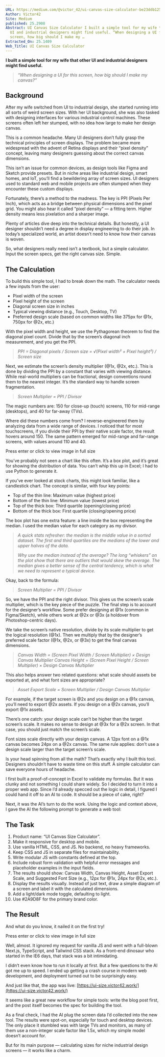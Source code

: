 ```yaml
---
URL: https://medium.com/@victor_42/ui-canvas-size-calculator-be23ddb125ab
Author: Victor42
Site: Medium
published: 25.2908
Abstract: UI Canvas Size Calculator I built a simple tool for my wife that other
  UI and industrial designers might find useful. “When designing a UI for this
  screen, how big should I make my …
Extracted_On: 25.1409
Web_Title: UI Canvas Size Calculator
---
```



**I built a simple tool for my wife that other UI and industrial designers might find useful.**

> _“When designing a UI for this screen, how big should I make my canvas?”_

## Background

After my wife switched from UI to industrial design, she started running into all sorts of weird screen sizes. With her UI background, she was also tasked with designing interfaces for various industrial control machines. These screens often left her stumped, with no idea how large to make her design canvas.

This is a common headache. Many UI designers don’t fully grasp the technical principles of screen displays. The problem became more widespread with the advent of Retina displays and their “pixel density” concept, leaving many designers guessing about the correct canvas dimensions.

This isn’t an issue for common devices, as design tools like Figma and Sketch provide presets. But in niche areas like industrial design, smart homes, and IoT, you’ll find a bewildering array of screen sizes. UI designers used to standard web and mobile projects are often stumped when they encounter these custom displays.

Fortunately, there’s a method to the madness. The key is PPI (Pixels Per Inch), which acts as a bridge between physical dimensions and the pixel grid. You might also hear it called “pixel density” — a fitting term. Higher density means less pixelation and a sharper image.

Plenty of articles dive deep into the technical details. But honestly, a UI designer shouldn’t need a degree in display engineering to do their job. In today’s specialized world, an artist doesn’t need to know how their canvas is woven.

So, what designers really need isn’t a textbook, but a simple calculator. Input the screen specs, get the right canvas size. Simple.

## The Calculation

To build this simple tool, I had to break down the math. The calculator needs a few inputs from the user:

- Pixel width of the screen
- Pixel height of the screen
- Diagonal screen size in inches
- Typical viewing distance (e.g., Touch, Desktop, TV)
- Preferred design scale (based on common widths like 375px for @1x, 750px for @2x, etc.)

With the pixel width and height, we use the Pythagorean theorem to find the diagonal pixel count. Divide that by the screen’s diagonal inch measurement, and you get the PPI.

> _PPI = Diagonal pixels / Screen size = √(Pixel width² + Pixel height²) / Screen size_

Next, we estimate the screen’s density multiplier (@1x, @2x, etc.). This is done by dividing the PPI by a constant that varies with viewing distance. While real-world multipliers can be fractional, design conventions round them to the nearest integer. It’s the standard way to handle screen fragmentation.

> _Screen Multiplier = PPI / Divisor_

The magic numbers are: 150 for close-up (touch) screens, 110 for mid-range (desktops), and 40 for far-away (TVs).

Where did these numbers come from? I reverse-engineered them by analyzing data from a wide range of devices. I noticed that for most touchscreens, if you divide their PPI by their native scale factor, the result hovers around 150. The same pattern emerged for mid-range and far-range screens, with values around 110 and 40.

Press enter or click to view image in full size

You’ve probably not seen a chart like this often. It’s a box plot, and it’s great for showing the distribution of data. You can’t whip this up in Excel; I had to use Python to generate it.

If you’ve ever looked at stock charts, this might look familiar, like a candlestick chart. The concept is similar, with four key points:

- Top of the thin line: Maximum value (highest price)
- Bottom of the thin line: Minimum value (lowest price)
- Top of the thick box: Third quartile (opening/closing price)
- Bottom of the thick box: First quartile (closing/opening price)

The box plot has one extra feature: a line inside the box representing the median. I used the median value for each category as my divisor.

> _A quick stats refresher: the median is the middle value in a sorted dataset. The first and third quartiles are the medians of the lower and upper halves of the data._
> 
> _Why use the median instead of the average? The long “whiskers” on the plot show that there are outliers that would skew the average. The median gives a better sense of the central tendency, which is what we need to represent a typical device._

Okay, back to the formula:

> _Screen Multiplier = PPI / Divisor_

So, we have the PPI and the right divisor. This gives us the screen’s scale multiplier, which is the key piece of the puzzle. The final step is to account for the designer’s workflow. Some prefer designing at @1x (common in Figma/Sketch), while others work at @2x or @3x (a holdover from Photoshop-centric days).

We take the screen’s native resolution, divide by its scale multiplier to get the logical resolution (@1x). Then we multiply that by the designer’s preferred scale factor (@1x, @2x, or @3x) to get the final canvas dimensions.

> _Canvas Width = (Screen Pixel Width / Screen Multiplier) × Design Canvas Multiplier Canvas Height = (Screen Pixel Height / Screen Multiplier) × Design Canvas Multiplier_

This also helps answer two related questions: what scale should assets be exported at, and what font sizes are appropriate?

> _Asset Export Scale = Screen Multiplier / Design Canvas Multiplier_

For example, if the target screen is @2x and you design on a @1x canvas, you’ll need to export @2x assets. If you design on a @2x canvas, you’ll export @1x assets.

There’s one catch: your design scale can’t be higher than the target screen’s scale. It makes no sense to design at @3x for a @2x screen. In that case, you should just match the screen’s scale.

Font sizes scale directly with your design canvas. A 12px font on a @1x canvas becomes 24px on a @2x canvas. The same rule applies: don’t use a design scale larger than the target screen’s scale.

Is your head spinning from all the math? That’s exactly why I built this tool. Designers shouldn’t have to waste time on this stuff. A simple calculator can save everyone hours of headache.

I first built a proof-of-concept in Excel to validate my formulas. But it was clunky and not something I could share widely. So I decided to turn it into a proper web app. Since I’d already specced out the logic in detail, I figured I could hand it off to an AI to code. It should be a piece of cake, right?

Next, it was the AI’s turn to do the work. Using the logic and context above, I gave the AI the following prompt to generate a web tool:

## The Task

1. Product name: “UI Canvas Size Calculator”.
2. Make it responsive for desktop and mobile.
3. Use vanilla HTML, CSS, and JS. No backend, no heavy frameworks.
4. Keep CSS and JS in separate files for maintainability.
5. Write modular JS with constants defined at the top.
6. Include robust form validation with helpful error messages and placeholder examples in the input fields.
7. The results should show: Canvas Width, Canvas Height, Asset Export Scale, and Suggested Font Size (e.g., 12px for @1x, 24px for @2x, etc.).
8. Display the results visually. Instead of just text, draw a simple diagram of a screen and label it with the calculated dimensions.
9. Add a light/dark mode toggle, defaulting to light.
10. Use #2A9D8F for the primary brand color.

## The Result

And what do you know, it nailed it on the first try!

Press enter or click to view image in full size

Well, almost. It ignored my request for vanilla JS and went with a full-blown Next.js, TypeScript, and Tailwind CSS stack. As a front-end dinosaur who started in the IE6 days, that stack was a bit intimidating.

I didn’t even know how to run it locally at first. But a few questions to the AI got me up to speed. I ended up getting a crash course in modern web development, and deployment turned out to be surprisingly easy.

And just like that, the app was live: [https://ui-size.victor42.work/](https://ui-size.victor42.work/)

It seems like a great new workflow for simple tools: write the blog post first, and the post itself becomes the spec for building the tool.

As a final check, I had the AI plug the screen data I’d collected into the new tool. The results were spot-on, especially for touch and desktop devices. The only place it stumbled was with large TVs and monitors, as many of them use a non-integer scale factor like 1.5x, which my simple model doesn’t account for.

But for its main purpose — calculating sizes for niche industrial design screens — it works like a charm.